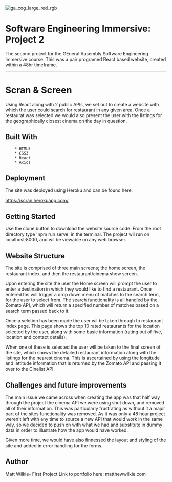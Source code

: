 ![ga_cog_large_red_rgb](https://cloud.githubusercontent.com/assets/40461/8183776/469f976e-1432-11e5-8199-6ac91363302b.png)

# Software Engineering Immersive: Project 2

The second project for the GEneral Aasembly Software Engineering Immersive course. This was a pair programed React based website, created within a 48hr timeframe.

---

# Scran & Screen

Using  React along with 2 public APIs, we set out to create a website with which the user could search for restaurant in any given area. Once a restaurat was selected we would also present the user with the listings for the geographically closest cinema on the day in question.

## Built With	

		* HTML5
		* CSS3
		* React
		* Axios

## Deployment

The site was deployed using Heroku and can be found here:

https://scran.herokuapp.com/

## Getting Started

Use the clone button to download the website source code. From the root directory type 'npm run serve' in the terminal. The project wil run on localhost:8000, and wil be viewable on any web browser.

## Website Structure

The site is comprised of three main screens; the home screen, the restaurant index, and then the restaurant/cinema show screen.

Upon entering the site the user the Home screen will prompt the user to enter a destination in which they would like to find a restaurant. Once entered ths will trigger a drop down menu of matches to the search term, for the user to select from. The search functionality is all handled by the Zomato API, which will return a specified number of matches based on a search term passed back to it. 

Once a selction has been made the user wil be taken through to restaurant index page. This page shows the top 10 rated restaurants for the location selected by the user, along with some basic information (rating out of five, location and contact details).

When one of these is selected the user will be taken to the final screen of the site, which shows the detailed restaurant information along with the listings for the nearest cinema. This is ascertained by using the longitude and lattitude information that is returned by the Zomato API and passing it over to the Cinelist API.


## Challenges and future improvements

The main issue we came across when creating the app was that half way through the project the cinema API we were using shut down, and removed all of their information. This was particularly frustrating as without it a major part of the sites functionality was removed. As it was only a 48 hour project weren't left with any time to source a new API that would work in the same way, so we decided to push on with what we had and substitute in dummy data in order to illustrate how the app would have worked.

Given more time, we would have also finnessed the layout and styling of the site and added in error handling for the forms.

## Author

Matt Wilkie- First Project
Link to portfolio here: matthewwilkie.com